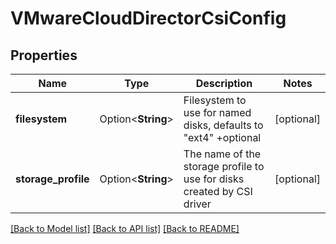 # VMwareCloudDirectorCsiConfig

## Properties

Name | Type | Description | Notes
------------ | ------------- | ------------- | -------------
**filesystem** | Option<**String**> | Filesystem to use for named disks, defaults to \"ext4\" +optional | [optional]
**storage_profile** | Option<**String**> | The name of the storage profile to use for disks created by CSI driver | [optional]

[[Back to Model list]](../README.md#documentation-for-models) [[Back to API list]](../README.md#documentation-for-api-endpoints) [[Back to README]](../README.md)


